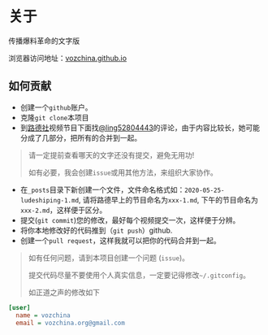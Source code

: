 # 关于

传播爆料革命的文字版

浏览器访问地址：[vozchina.github.io](https://vozchina.github.io)

## 如何贡献

- 创建一个`github`账户。
- 克隆`git clone`本项目
- 到[路德社](https://www.youtube.com/channel/UCm3Ysfy0iXhGbIDTNNwLqbQ)视频节目下面找[@ling52804443](https://twitter.com/ling52804443)的评论，由于内容比较长，她可能分成了几部分，把所有的合并到一起。

> 请一定提前查看哪天的文字还没有提交，避免无用功!
>
> 如有必要，我会创建`issue`或用其他方法，来组织大家协作。

- 在`_posts`目录下新创建一个文件，文件命名格式如：`2020-05-25-ludeshiping-1.md`, 请将路德早上的节目命名为`xxx-1.md`, 下午的节目命名为`xxx-2.md`，这样便于区分。
- 提交(`git commit`)您的修改，最好每个视频提交一次，这样便于分辨。
- 将你本地修改好的代码推到（`git push`）github.
- 创建一个`pull request`，这样我就可以把你的代码合并到一起。

> 如有任何问题，请到本项目创建一个问题 (`issue`)。
>
> 提交代码尽量不要使用个人真实信息，一定要记得修改`~/.gitconfig`。
>
> 如正道之声的修改如下

```ini
[user]
  name = vozchina
  email = vozchina.org@gmail.com
```
